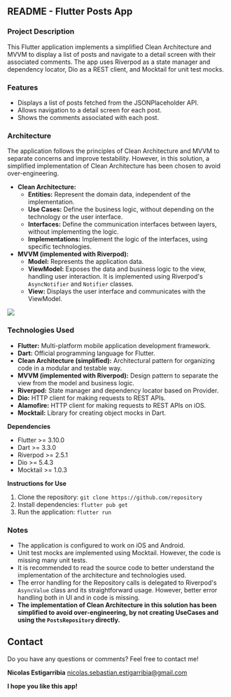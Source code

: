 ## README - Flutter Posts App

### Project Description

This Flutter application implements a simplified Clean Architecture and MVVM to display a list of posts and navigate to a detail screen with their associated comments. The app uses Riverpod as a state manager and dependency locator, Dio as a REST client, and Mocktail for unit test mocks.

### Features

* Displays a list of posts fetched from the JSONPlaceholder API.
* Allows navigation to a detail screen for each post.
* Shows the comments associated with each post.

### Architecture

The application follows the principles of Clean Architecture and MVVM to separate concerns and improve testability. However, in this solution, a simplified implementation of Clean Architecture has been chosen to avoid over-engineering.

* **Clean Architecture:**
    * **Entities:** Represent the domain data, independent of the implementation.
    * **Use Cases:** Define the business logic, without depending on the technology or the user interface.
    * **Interfaces:** Define the communication interfaces between layers, without implementing the logic.
    * **Implementations:** Implement the logic of the interfaces, using specific technologies.
* **MVVM (implemented with Riverpod):**
    * **Model:** Represents the application data.
    * **ViewModel:** Exposes the data and business logic to the view, handling user interaction. It is implemented using Riverpod's `AsyncNotifier` and `Notifier` classes.
    * **View:** Displays the user interface and communicates with the ViewModel.

![](https://miro.medium.com/v2/resize:fit:720/format:webp/1*h4ahfMrkEhwmx5_Y6Y7zOA.png)

### Technologies Used

* **Flutter:** Multi-platform mobile application development framework.
* **Dart:** Official programming language for Flutter.
* **Clean Architecture (simplified):** Architectural pattern for organizing code in a modular and testable way.
* **MVVM (implemented with Riverpod):** Design pattern to separate the view from the model and business logic.
* **Riverpod:** State manager and dependency locator based on Provider.
* **Dio:** HTTP client for making requests to REST APIs.
* **Alamofire:** HTTP client for making requests to REST APIs on iOS.
* **Mocktail:** Library for creating object mocks in Dart.

**Dependencies**

* Flutter >= 3.10.0
* Dart >= 3.3.0
* Riverpod >= 2.5.1
* Dio >= 5.4.3
* Mocktail >= 1.0.3

**Instructions for Use**

1. Clone the repository: `git clone https://github.com/repository`
2. Install dependencies: `flutter pub get`
3. Run the application: `flutter run`

### Notes

* The application is configured to work on iOS and Android.
* Unit test mocks are implemented using Mocktail. However, the code is missing many unit tests.
* It is recommended to read the source code to better understand the implementation of the architecture and technologies used.
* The error handling for the Repository calls is delegated to Riverpod's `AsyncValue` class and its straightforward usage. However, better error handling both in UI and in code is missing.
* **The implementation of Clean Architecture in this solution has been simplified to avoid over-engineering, by not creating UseCases and using the `PostsRepository` directly.**

## Contact

Do you have any questions or comments? Feel free to contact me!

**Nicolas Estigarribia**
nicolas.sebastian.estigarribia@gmail.com

**I hope you like this app!**
